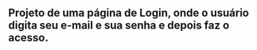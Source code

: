 ## Projeto de uma página de Login, onde o usuário digita seu e-mail e sua senha e depois faz o acesso.
